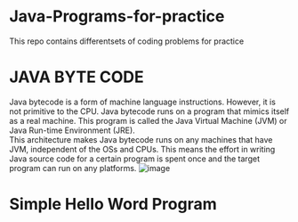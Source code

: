 # Java-Programs-for-practice
This repo contains differentsets of coding problems for practice
# JAVA BYTE CODE
Java bytecode is a form of machine language instructions. However, it is not primitive to the CPU. Java bytecode runs on a program that mimics itself as a real machine. This program is called the Java Virtual Machine (JVM) or Java Run-time Environment (JRE).
<br/>
This architecture makes Java bytecode runs on any machines that have JVM, independent of the OSs and CPUs. This means the effort in writing Java source code for a certain program is spent once and the target program can run on any platforms.
![image](https://user-images.githubusercontent.com/76725996/139210295-34b10c41-bd9c-42f5-973e-ef60c08a0731.png)
# Simple Hello Word Program

